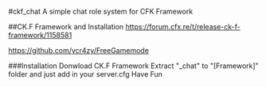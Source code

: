 #ckf_chat
A simple chat role system for CFK Framework

##CK.F Framework and Installation
https://forum.cfx.re/t/release-ck-f-framework/1158581

https://github.com/ycr4zy/FreeGamemode

###Installation
Donwload CK.F Framework
Extract "_chat" to "[Framework]" folder and just add in your server.cfg
Have Fun
